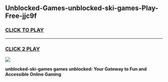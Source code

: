 
## Unblocked-Games-unblocked-ski-games-Play-Free-jjc9f
<h3>
<a href="https://premium76.site?title=unblocked-ski-games&ref=18A1">CLICK TO PLAY</a></h3>
<hr>

<h3>
<a href="https://premium76.site?title=unblocked-ski-games&ref=18A1">CLICK 2 PLAY</a>
  
</h3>

<a href="https://premium76.site?title=unblocked-ski-games&ref=18A1"><img src="https://clearcache.store/games.png"></a>


**unblocked-ski-games games unblocked: Your Gateway to Fun and Accessible Online Gaming**
